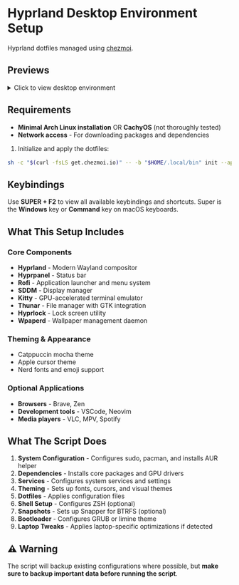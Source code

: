 # Hyprland Desktop Environment Setup

Hyprland dotfiles managed using [chezmoi](https://github.com/twpayne/chezmoi).

## Previews

<details>
<summary>Click to view desktop environment </summary>

### Desktop Screenshots

#### Desktop

![Desktop](docs/previews/desktop.png)

#### Lock Screen

![Lock Screen](docs/previews/hyprlock.png)

#### Rofi Application Launcher

![Application Launcher](docs/previews/launcher.png)

#### Kitty Terminal

![Terminal](docs/previews/terminal.png)

#### Thunar File Manager

![File Manager](docs/previews/filemanager.png)

#### Clipboard Manager

![clipboard](docs/previews/clipboard.png)

#### Emoji Picker

![emoji picker](docs/previews/emoji-picker.png)

#### Development Environment

![nvim](docs/previews/nvim.png)
![VSCode](docs/previews/vscode.png)

</details>

## Requirements

- **Minimal Arch Linux installation** OR **CachyOS** (not thoroughly tested)
- **Network access** - For downloading packages and dependencies

1. Initialize and apply the dotfiles:

```bash
sh -c "$(curl -fsLS get.chezmoi.io)" -- -b "$HOME/.local/bin" init --apply vantesh
```

## Keybindings

Use **SUPER + F2** to view all available keybindings and shortcuts.
Super is the **Windows** key or **Command** key on macOS keyboards.

## What This Setup Includes

### Core Components

- **Hyprland** - Modern Wayland compositor
- **Hyprpanel** - Status bar
- **Rofi** - Application launcher and menu system
- **SDDM** - Display manager
- **Kitty** - GPU-accelerated terminal emulator
- **Thunar** - File manager with GTK integration
- **Hyprlock** - Lock screen utility
- **Wpaperd** - Wallpaper management daemon

### Theming & Appearance

- Catppuccin mocha theme
- Apple cursor theme
- Nerd fonts and emoji support

### Optional Applications

- **Browsers** - Brave, Zen
- **Development tools** - VSCode, Neovim
- **Media players** - VLC, MPV, Spotify

## What The Script Does

1. **System Configuration** - Configures sudo, pacman, and installs AUR helper
2. **Dependencies** - Installs core packages and GPU drivers
3. **Services** - Configures system services and settings
4. **Theming** - Sets up fonts, cursors, and visual themes
5. **Dotfiles** - Applies configuration files
6. **Shell Setup** - Configures ZSH (optional)
7. **Snapshots** - Sets up Snapper for BTRFS (optional)
8. **Bootloader** - Configures GRUB or limine theme
9. **Laptop Tweaks** - Applies laptop-specific optimizations if detected

## ⚠️ Warning

The script will backup existing configurations where possible, but **make sure to backup important data before running the script**.
